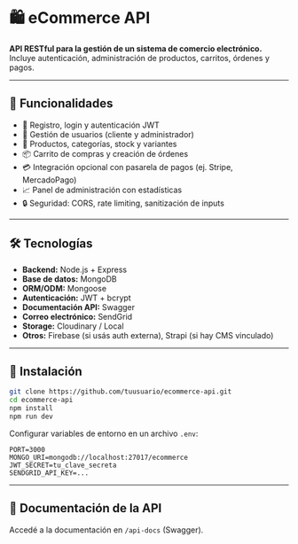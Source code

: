 
# 🛍️ eCommerce API

**API RESTful para la gestión de un sistema de comercio electrónico.**  
Incluye autenticación, administración de productos, carritos, órdenes y pagos.

---

## 🚀 Funcionalidades

- 🔐 Registro, login y autenticación JWT
- 👤 Gestión de usuarios (cliente y administrador)
- 🛒 Productos, categorías, stock y variantes
- 📦 Carrito de compras y creación de órdenes
- 💳 Integración opcional con pasarela de pagos (ej. Stripe, MercadoPago)
- 📈 Panel de administración con estadísticas
- 🔒 Seguridad: CORS, rate limiting, sanitización de inputs

---

## 🛠️ Tecnologías

- **Backend:** Node.js + Express  
- **Base de datos:** MongoDB  
- **ORM/ODM:** Mongoose  
- **Autenticación:** JWT + bcrypt  
- **Documentación API:** Swagger  
- **Correo electrónico:** SendGrid  
- **Storage:** Cloudinary / Local  
- **Otros:** Firebase (si usás auth externa), Strapi (si hay CMS vinculado)

---

## 🧰 Instalación

```bash
git clone https://github.com/tuusuario/ecommerce-api.git
cd ecommerce-api
npm install
npm run dev
```

Configurar variables de entorno en un archivo `.env`:

```env
PORT=3000
MONGO_URI=mongodb://localhost:27017/ecommerce
JWT_SECRET=tu_clave_secreta
SENDGRID_API_KEY=...
```

---

## 📄 Documentación de la API

Accedé a la documentación en `/api-docs` (Swagger).
